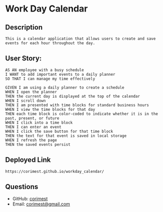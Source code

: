 # Work Day Calendar

  ## Description

    This is a calendar application that allows users to create and save events for each hour throughout the day. 

  ## User Story: 
  
    AS AN employee with a busy schedule
    I WANT to add important events to a daily planner
    SO THAT I can manage my time effectively

    GIVEN I am using a daily planner to create a schedule
    WHEN I open the planner
    THEN the current day is displayed at the top of the calendar
    WHEN I scroll down
    THEN I am presented with time blocks for standard business hours
    WHEN I view the time blocks for that day
    THEN each time block is color-coded to indicate whether it is in the past, present, or future
    WHEN I click into a time block
    THEN I can enter an event
    WHEN I click the save button for that time block
    THEN the text for that event is saved in local storage
    WHEN I refresh the page
    THEN the saved events persist
  
  ## Deployed Link
    https://corimest.github.io/workday_calendar/
  
  ## Questions
  - GitHub: [corimest](https://github.com/corimest)
  - Email: [corimest@gmail.com](mailto:user@example.com)
  